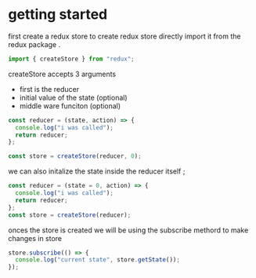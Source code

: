 # getting started

first create a redux store
to create redux store directly import it from the redux package .

```js
import { createStore } from "redux";
```

createStore accepts 3 arguments

- first is the reducer
- initial value of the state (optional)
- middle ware funciton (optional)

```js
const reducer = (state, action) => {
  console.log("i was called");
  return reducer;
};

const store = createStore(reducer, 0);
```

we can also initalize the state inside the reducer itself ;

```js
const reducer = (state = 0, action) => {
  console.log("i was called");
  return reducer;
};
const store = createStore(reducer);
```

onces the store is created we will be using the subscribe methord to make changes in store

```js
store.subscribe(() => {
  console.log("current state", store.getState());
});
```
